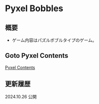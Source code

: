 # Pyxel Bobbles

## 概要
- ゲーム内容はパズルボブルタイプのゲーム。   

## Goto Pyxel Contents
[Pyxel Contents](https://sanbunnoichi1962.web.fc2.com/pyxel_contents.html)

## 更新履歴
2024.10.26 公開  
